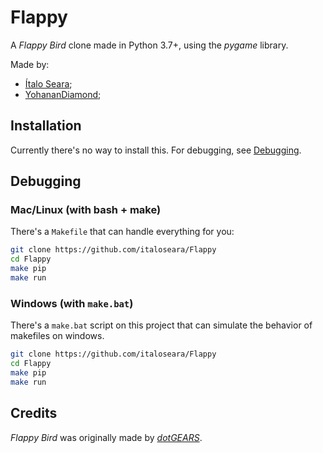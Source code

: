 # Flappy

A *Flappy Bird* clone made in Python 3.7+, using the *pygame* library.

Made by:

* [Ítalo Seara](https://github.com/italoseara);
* [YohananDiamond](https://github.com/YohananDiamond);

## Installation

Currently there's no way to install this. For debugging, see [Debugging](#Debugging).

## Debugging

### Mac/Linux (with bash + make)

There's a `Makefile` that can handle everything for you:

```bash
git clone https://github.com/italoseara/Flappy
cd Flappy
make pip
make run
```

### Windows (with `make.bat`)

There's a `make.bat` script on this project that can simulate the
behavior of makefiles on windows.

```bash
git clone https://github.com/italoseara/Flappy
cd Flappy
make pip
make run
```

<!-- TODO: VSCode setup -->

## Credits

*Flappy Bird* was originally made by [*dotGEARS*](https://www.dotgears.com/).
